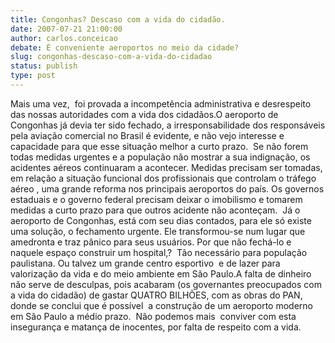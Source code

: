 ```yaml
---
title: Congonhas? Descaso com a vida do cidadão.
date: 2007-07-21 21:00:00
author: carlos.conceicao
debate: É conveniente aeroportos no meio da cidade?
slug: congonhas-descaso-com-a-vida-do-cidadao
status: publish 
type: post
---
```


Mais uma vez,  foi provada a incompetência administrativa e desrespeito das nossas autoridades com a vida dos cidadãos.O aeroporto de Congonhas já devia ter sido fechado, a irresponsabilidade dos responsáveis pela aviação comercial no Brasil é evidente, e não vejo interesse e capacidade para que esse situação melhor a curto prazo.  Se não forem todas medidas urgentes e a população não mostrar a sua indignação, os acidentes aéreos continuaram a acontecer. Medidas precisam ser tomadas, em relação a situação funcional dos profissionais que controlam o tráfego aéreo , uma grande reforma nos principais aeroportos do país. Os governos estaduais e o governo federal precisam deixar o imobilismo e tomarem medidas a curto prazo para que outros acidente não aconteçam.  Já o aeroporto de Congonhas, está com seu dias contados, para ele só existe uma solução, o fechamento urgente. Ele transformou-se num lugar que amedronta e traz pânico para seus usuários. Por que não fechá-lo e naquele espaço construir um hospital,?  Tão necessário para população paulistana. Ou talvez um grande centro esportivo  e de lazer para valorização da vida e do meio ambiente em São Paulo.A falta de dinheiro não serve de desculpas, pois acabaram (os governantes preocupados com a vida do cidadão) de gastar QUATRO BILHÕES, com as obras do PAN, donde se conclui que é possível  a construção de um aeroporto moderno em São Paulo a médio prazo.  Não podemos mais  conviver com esta insegurança e matança de inocentes, por falta de respeito com a vida.
